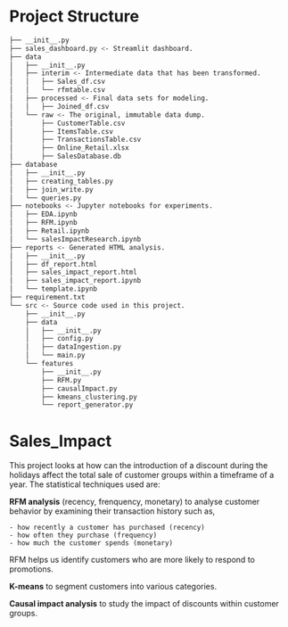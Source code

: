 # Project Structure
```bash
├── __init__.py
├── sales_dashboard.py <- Streamlit dashboard.
├── data 
│   ├── __init__.py
│   ├── interim <- Intermediate data that has been transformed.
│   │   ├── Sales_df.csv
│   │   └── rfmtable.csv
│   ├── processed <- Final data sets for modeling.
│   │   ├── Joined_df.csv
│   └── raw <- The original, immutable data dump.
│       ├── CustomerTable.csv
│       ├── ItemsTable.csv
│       ├── TransactionsTable.csv
│       ├── Online_Retail.xlsx
│       ├── SalesDatabase.db
├── database 
│   ├── __init__.py
│   ├── creating_tables.py
│   ├── join_write.py
│   └── queries.py
├── notebooks <- Jupyter notebooks for experiments.
│   ├── EDA.ipynb
│   ├── RFM.ipynb
│   ├── Retail.ipynb
│   └── salesImpactResearch.ipynb
├── reports <- Generated HTML analysis.
│   ├── __init__.py
│   ├── df_report.html
│   ├── sales_impact_report.html
│   ├── sales_impact_report.ipynb
│   └── template.ipynb
├── requirement.txt
└── src <- Source code used in this project.
    ├── __init__.py
    ├── data
    │   ├── __init__.py
    │   ├── config.py
    │   ├── dataIngestion.py
    │   └── main.py
    └── features
        ├── __init__.py
        ├── RFM.py
        ├── causalImpact.py
        ├── kmeans_clustering.py
        └── report_generator.py
```

# Sales_Impact
This project looks at how can the introduction of a discount during the holidays affect the total sale of customer groups within a timeframe of a year. The statistical techniques used are:

**RFM analysis** (recency, frenquency, monetary) to analyse customer behavior by examining their transaction history such as,

    - how recently a customer has purchased (recency)
    - how often they purchase (frequency)
    - how much the customer spends (monetary)
    
RFM helps us identify customers who are more likely to respond to promotions. 
    
**K-means** to segment customers into various categories.

**Causal impact analysis** to study the impact of discounts within customer groups.





